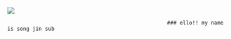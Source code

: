 <img src="https://capsule-render.vercel.app/api?type=wave&color=auto&height=300&section=header&text=song%20jinsub&fontSize=90" />
                                                       
                                                       
                                                       ### ello!! my name is song jin sub
